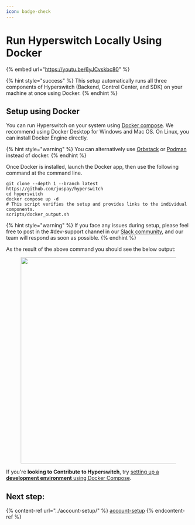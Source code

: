 ```yaml
---
icon: badge-check
---
```


# Run Hyperswitch Locally Using Docker

{% embed url="https://youtu.be/6yJCvskbc80" %}

{% hint style="success" %}
This setup automatically runs all three components of Hyperswitch (Backend, Control Center, and SDK) on your machine at once using Docker.
{% endhint %}

## Setup using Docker

You can run Hyperswitch on your system using [Docker compose](https://docs.docker.com/get-docker/). We recommend using Docker Desktop for Windows and Mac OS. On Linux, you can install Docker Engine directly.

{% hint style="warning" %}
You can alternatively use [Orbstack](https://orbstack.dev/) or [Podman](https://podman.io/) instead of docker.
{% endhint %}

Once Docker is installed, launch the Docker app, then use the following command at the command line.

```
git clone --depth 1 --branch latest https://github.com/juspay/hyperswitch
cd hyperswitch
docker compose up -d
# This script verifies the setup and provides links to the individual components.
scripts/docker_output.sh
```

{% hint style="warning" %}
If you face any issues during setup, please feel free to post in the #dev-support channel in our [Slack community](https://join.slack.com/t/hyperswitch-io/shared_invite/zt-2jqxmpsbm-WXUENx022HjNEy~Ark7Orw), and our team will respond as soon as possible.
{% endhint %}

As the result of the above command you should see the below output:

<div align="left"><figure><img src="../../.gitbook/assets/Screenshot 2025-04-14 at 8.05.55 AM.png" alt="" width="563"><figcaption></figcaption></figure></div>



If you're **looking to Contribute to Hyperswitch**, try [setting up a **development environment** using Docker Compose](https://github.com/juspay/hyperswitch/blob/main/docs/try_local_system.md#set-up-a-development-environment-using-docker-compose).&#x20;

## Next step:

{% content-ref url="../account-setup/" %}
[account-setup](../account-setup/)
{% endcontent-ref %}

